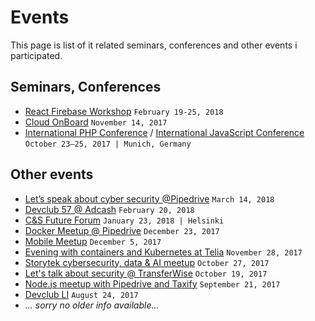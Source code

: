 # Events

This page is list of it related seminars, conferences and other events i participated.

## Seminars, Conferences

 * [React Firebase Workshop](https://www.meetup.com/Tallinn-React-Firebase/) `February 19-25, 2018`
 * [Cloud OnBoard](https://cloudplatformonline.com/2017-OnBoard-Tallinn.html) `November 14, 2017`
 * [International PHP Conference](https://phpconference.com/en/) / [ International JavaScript Conference](https://javascript-conference.com/en/)
  `October 23–25, 2017 | Munich, Germany`

## Other events

 * [Let’s speak about cyber security @Pipedrive](https://www.meetup.com/Lets-speak-about-cyber-security/events/247765738/) `March 14, 2018`
 * [Devclub 57 @ Adcash](http://devclub.ee/lugu/adcash/devclub-57-adcash-february-27) `February 20, 2018`
 * [C&S Future Forum](https://www.instagram.com/p/BeV1QTmHUm4/) `January 23, 2018 | Helsinki`
 * [Docker Meetup @ Pipedrive](https://www.meetup.com/Docker-Tallinn/events/245304903/) `December 23, 2017`
 * [Mobile Meetup](https://www.eventbrite.com/e/mobile-meetup-tickets-39863766599#) `December 5, 2017`
 * [Evening with containers and Kubernetes at Telia](https://www.meetup.com/Tallinn-DevOps-Meetup/events/244925512/) `November 28, 2017`
 * [Storytek cybersecurity, data & AI meetup](https://www.facebook.com/events/168507497065367/) `October 27, 2017`
 * [Let's talk about security @ TransferWise](https://www.meetup.com/Tallinn-DevOps-Meetup/events/243957304/) `October 19, 2017`
 * [Node.js meetup with Pipedrive and Taxify](https://www.meetup.com/pipedrive/events/242821612/) `September 21, 2017`
 * [Devclub LI](http://devclub.ee/lugu/devclub-li-august-30-meriton-hotel) `August 24, 2017`
 * *... sorry no older info available...*
